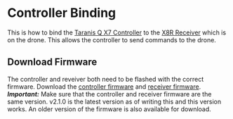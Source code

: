 # Controller Binding
This is how to bind the [Taranis Q X7 Controller](https://www.frsky-rc.com/product/taranis-q-x7-2/) to the [X8R Receiver](https://www.frsky-rc.com/product/x8r/) which is on the drone. This allows the controller to send commands to the drone. 
## Download Firmware
The controller and reveiver both need to be flashed with the correct firmware. Download the [controller firmware](https://www.frsky-rc.com/xjt/) and [receiver firmware](https://www.frsky-rc.com/x8r/). 
***Important:*** Make sure that the controller and receiver firmware are the same version. v2.1.0 is the latest version as of writing this and this version works. An older version of the firmware is also available for download.
